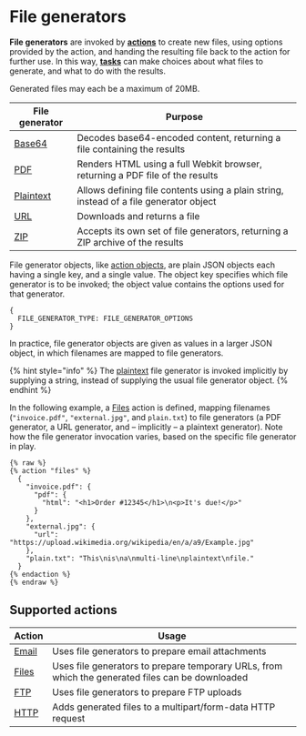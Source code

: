 # File generators

**File generators** are invoked by [**actions**](../) to create new files, using options provided by the action, and handing the resulting file back to the action for further use. In this way, [**tasks**](../../tasks/) can make choices about what files to generate, and what to do with the results.

Generated files may each be a maximum of 20MB.

| File generator            | Purpose                                                                                |
| ------------------------- | -------------------------------------------------------------------------------------- |
| [Base64](base64.md)       | Decodes base64-encoded content, returning a file containing the results                |
| [PDF](pdf/)               | Renders HTML using a full Webkit browser, returning a PDF file of the results          |
| [Plaintext](plaintext.md) | Allows defining file contents using a plain string, instead of a file generator object |
| [URL](url.md)             | Downloads and returns a file                                                           |
| [ZIP](zip.md)             | Accepts its own set of file generators, returning a ZIP archive of the results         |

File generator objects, like [action objects](../../tasks/code/action-objects.md), are plain JSON objects each having a single key, and a single value. The object key specifies which file generator is to be invoked; the object value contains the options used for that generator.

```
{
  FILE_GENERATOR_TYPE: FILE_GENERATOR_OPTIONS
}
```

In practice, file generator objects are given as values in a larger JSON object, in which filenames are mapped to file generators.

{% hint style="info" %}
The [plaintext](plaintext.md) file generator is invoked implicitly by supplying a string, instead of supplying the usual file generator object.
{% endhint %}

In the following example, a [Files](../files.md) action is defined, mapping filenames (`"invoice.pdf"`, `"external.jpg"`, and `plain.txt`) to file generators (a PDF generator, a URL generator, and – implicitly – a plaintext generator). Note how the file generator invocation varies, based on the specific file generator in play.

```liquid
{% raw %}
{% action "files" %}
  {
    "invoice.pdf": {
      "pdf": {
        "html": "<h1>Order #12345</h1>\n<p>It's due!</p>"
      }
    },
    "external.jpg": {
      "url": "https://upload.wikimedia.org/wikipedia/en/a/a9/Example.jpg"
    },
    "plain.txt": "This\nis\na\nmulti-line\nplaintext\nfile."
  }
{% endaction %}
{% endraw %}
```

## Supported actions

| Action               | Usage                                                                                            |
| -------------------- | ------------------------------------------------------------------------------------------------ |
| [Email](../email.md) | Uses file generators to prepare email attachments                                                |
| [Files](../files.md) | Uses file generators to prepare temporary URLs, from which the generated files can be downloaded |
| [FTP](../ftp.md)     | Uses file generators to prepare FTP uploads                                                      |
| [HTTP](../http.md)   | Adds generated files to a multipart/form-data HTTP request                                       |
